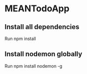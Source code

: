 # MEANTodoApp

<h2>Install all dependencies</h2>
Run npm install

<br>
<h2>Install nodemon globally</h2>
Run npm install nodemon -g
